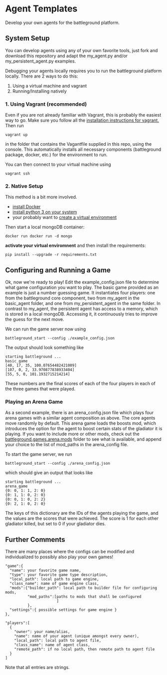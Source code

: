 # Agent Templates
Develop your own agents for the battleground platform.



## System Setup
You can develop agents using any of your own favorite tools,
just fork and download this repository and adapt the my_agent.py and/or my_persistent_agent.py examples.

Debugging your agents locally requires you to run the battleground platform locally.
There are 2 ways to do this:
1. Using a virtual machine and vagrant
2. Running/Installing natively

### 1. Using Vagrant (recommended)
Even if you are not already familiar with Vagrant, this is probably the easiest way to go.
Make sure you follow all the [installation instructions for vagrant.](https://www.vagrantup.com/docs/installation/)
Then run
```
vagrant up
```
in the folder that contains the Vagantfile supplied in this repo, using the console. 
This automatically installs all necessary components (battleground package, docker, etc.) for the environment to run.  

You can then connect to your virtual machine using
```
vagrant ssh
```

### 2. Native Setup
This method is a bit more involved.
- [install Docker](https://www.docker.com/community-edition)
- [install python 3 on your system](https://www.python.org/)
- your probably want to [create a virtual environment](https://docs.python.org/3/tutorial/venv.html)

Then start a local mongoDB container:
```
docker run docker run -d mongo
```

**activate your virtual enviromnent** and then install the requirements:
```
pip install --upgrade -r requirements.txt
```



## Configuring and Running a Game

Ok, now we're ready to play!
Edit the example_config.json file to determine what game configuration you want to play.
The basic game provided as an example is just a number guessing game. 
It instantiates four players: one from the battleground core component, two from my_agent 
in the basic_agent folder, and one from my_persistent_agent in the same folder. 
In contrast to my_agent, the persistent agent has access to a memory, which is stored 
in a local mongoDB. Accessing it, it continuously tries to improve the guess for the next move.

We can  run the game server now using
```
battleground_start --config ./example_config.json
```

The output should look something like
```
starting battleground ...
basic_game
[40, 17, 35, 100.07654482421009]
[107, 0, 2, 33.970877838933404]
[55, 5, 0, 101.1932715214214]
```

These numbers are the final scores of each of the four players in each of the three games that were played.

### Playing an Arena Game

As a second example, there is an arena_config.json file which plays four arena games with 
a similar agent composition as above. The core agents move randomly by default. 
This arena game loads the boosts mod, which introduces the option for the agent to boost 
certain stats of the gladiator it is playing. If you want to include more or other mods, check out the 
[battleground.games.arena.mods](https://github.com/arenarium/battleground/tree/master/battleground/games/arena/mods) 
folder to see what is available, and append your choice to the list of mod_paths in the arena_config file.

To start the game server, we run
```
battleground_start --config ./arena_config.json
```

which should give an output that looks like
```
starting battleground ...
arena_game
{0: 0, 1: 1, 2: 0}
{0: 1, 1: 0, 2: 0}
{0: 0, 1: 0, 2: 2}
{0: 2, 1: 0, 2: 0}
```
The keys of this dictionary are the IDs of the agents playing the game, and the values
are the scores that were achieved. The score is 1 for each other gladiator killed, but 
set to 0 if your gladiator dies.



## Further Comments

There are many places where the configs can be modified and individualized 
to possibly also play your own games!
```
"game":{
  "name": your favorite game name,
  "type": your favorite game type description,
  "local_path": local path to game engine,
  "class_name": name of game engine class,
  "mods":{"builder_path": local path to builder file for configuring mods,
          "mod_paths":[paths to mods that shall be configured
                       ]
          },
  "settings":{ possible settings for game engine }
},
```
```
"players":[
  {
    "owner": your name/alias,
    "name": name of your agent (unique amongst every owner),
    "local_path": local path to agent file,
    "class_name": name of agent class,
    "remote_path": if no local path, then remote path to agent file
  }
]
```
Note that all entries are strings.

